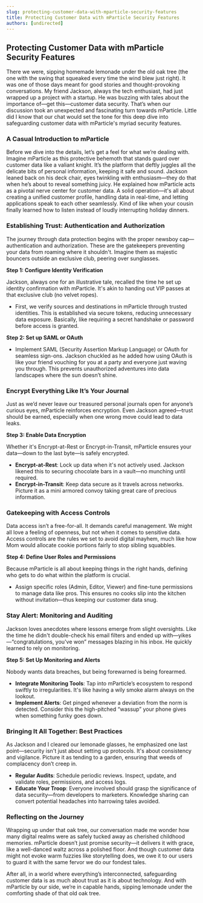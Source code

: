 ```yaml
---
slug: protecting-customer-data-with-mparticle-security-features
title: Protecting Customer Data with mParticle Security Features
authors: [undirected]
---
```



## Protecting Customer Data with mParticle Security Features

There we were, sipping homemade lemonade under the old oak tree (the one with the swing that squeaked every time the wind blew just right). It was one of those days meant for good stories and thought-provoking conversations. My friend Jackson, always the tech enthusiast, had just wrapped up a project with a startup. He was buzzing with tales about the importance of—get this—customer data security. That’s when our discussion took an unexpected and fascinating turn towards mParticle. Little did I know that our chat would set the tone for this deep dive into safeguarding customer data with mParticle's myriad security features.

### A Casual Introduction to mParticle

Before we dive into the details, let’s get a feel for what we’re dealing with. Imagine mParticle as this protective behemoth that stands guard over customer data like a valiant knight. It’s the platform that deftly juggles all the delicate bits of personal information, keeping it safe and sound. Jackson leaned back on his deck chair, eyes twinkling with enthusiasm—they do that when he’s about to reveal something juicy. He explained how mParticle acts as a pivotal nerve center for customer data. A solid operation—it's all about creating a unified customer profile, handling data in real-time, and letting applications speak to each other seamlessly. Kind of like when your cousin finally learned how to listen instead of loudly interrupting holiday dinners.

### Establishing Trust: Authentication and Authorization

The journey through data protection begins with the proper newsboy cap—authentication and authorization. These are the gatekeepers preventing your data from roaming where it shouldn't. Imagine them as majestic bouncers outside an exclusive club, peering over sunglasses. 

**Step 1: Configure Identity Verification**

Jackson, always one for an illustrative tale, recalled the time he set up identity confirmation with mParticle. It's akin to handing out VIP passes at that exclusive club (no velvet ropes). 

- First, we verify sources and destinations in mParticle through trusted identities. This is established via secure tokens, reducing unnecessary data exposure. Basically, like requiring a secret handshake or password before access is granted. 

**Step 2: Set up SAML or OAuth**

- Implement SAML (Security Assertion Markup Language) or OAuth for seamless sign-ons. Jackson chuckled as he added how using OAuth is like your friend vouching for you at a party and everyone just waving you through. This prevents unauthorized adventures into data landscapes where the sun doesn’t shine.

### Encrypt Everything Like It’s Your Journal

Just as we’d never leave our treasured personal journals open for anyone’s curious eyes, mParticle reinforces encryption. Even Jackson agreed—trust should be earned, especially when one wrong move could lead to data leaks.

**Step 3: Enable Data Encryption**

Whether it's Encrypt-at-Rest or Encrypt-in-Transit, mParticle ensures your data—down to the last byte—is safely encrypted.

- **Encrypt-at-Rest**: Lock up data when it's not actively used. Jackson likened this to securing chocolate bars in a vault—no munching until required.
- **Encrypt-in-Transit**: Keep data secure as it travels across networks. Picture it as a mini armored convoy taking great care of precious information.

### Gatekeeping with Access Controls

Data access isn’t a free-for-all. It demands careful management. We might all love a feeling of openness, but not when it comes to sensitive data. Access controls are the rules we set to avoid digital mayhem, much like how Mom would allocate cookie portions fairly to stop sibling squabbles. 

**Step 4: Define User Roles and Permissions**

Because mParticle is all about keeping things in the right hands, defining who gets to do what within the platform is crucial.

- Assign specific roles (Admin, Editor, Viewer) and fine-tune permissions to manage data like pros. This ensures no cooks slip into the kitchen without invitation—thus keeping our customer data snug.

### Stay Alert: Monitoring and Auditing

Jackson loves anecdotes where lessons emerge from slight oversights. Like the time he didn't double-check his email filters and ended up with—yikes—“congratulations, you've won” messages blazing in his inbox. He quickly learned to rely on monitoring.

**Step 5: Set Up Monitoring and Alerts**

Nobody wants data breaches, but being forewarned is being forearmed.

- **Integrate Monitoring Tools**: Tap into mParticle’s ecosystem to respond swiftly to irregularities. It's like having a wily smoke alarm always on the lookout.
- **Implement Alerts**: Get pinged whenever a deviation from the norm is detected. Consider this the high-pitched “wassup” your phone gives when something funky goes down.

### Bringing It All Together: Best Practices

As Jackson and I cleared our lemonade glasses, he emphasized one last point—security isn't just about setting up protocols. It's about consistency and vigilance. Picture it as tending to a garden, ensuring that weeds of complacency don’t creep in. 

- **Regular Audits**: Schedule periodic reviews. Inspect, update, and validate roles, permissions, and access logs.
- **Educate Your Troop**: Everyone involved should grasp the significance of data security—from developers to marketers. Knowledge sharing can convert potential headaches into harrowing tales avoided.

### Reflecting on the Journey

Wrapping up under that oak tree, our conversation made me wonder how many digital realms were as safely tucked away as cherished childhood memories. mParticle doesn’t just promise security—it delivers it with grace, like a well-danced waltz across a polished floor. And though customer data might not evoke warm fuzzies like storytelling does, we owe it to our users to guard it with the same fervor we do our fondest tales. 

After all, in a world where everything’s interconnected, safeguarding customer data is as much about trust as it is about technology. And with mParticle by our side, we’re in capable hands, sipping lemonade under the comforting shade of that old oak tree.